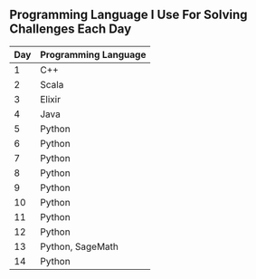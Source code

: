 ## Programming Language I Use For Solving Challenges Each Day

| Day | Programming Language |
| --- | -------------------- |
| 1   | C++                  |
| 2   | Scala                |
| 3   | Elixir               |
| 4   | Java                 |
| 5   | Python               |
| 6   | Python               |
| 7   | Python               |
| 8   | Python               |
| 9   | Python               |
| 10  | Python               |
| 11  | Python               |
| 12  | Python               |
| 13  | Python, SageMath     |
| 14  | Python               |
